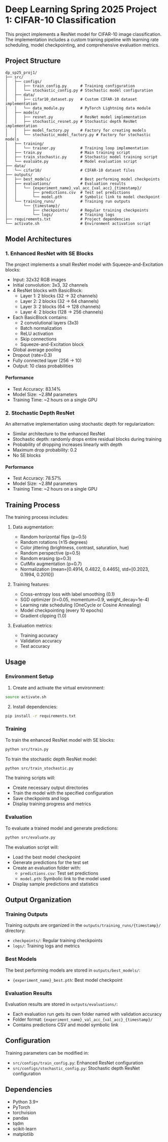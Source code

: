 # Deep Learning Spring 2025 Project 1: CIFAR-10 Classification

This project implements a ResNet model for CIFAR-10 image classification. The implementation includes a custom training pipeline with learning rate scheduling, model checkpointing, and comprehensive evaluation metrics.

## Project Structure

```
dp_sp25_proj1/
├── src/
│   ├── configs/
│   │   ├── train_config.py      # Training configuration
│   │   └── stochastic_config.py # Stochastic model configuration
│   ├── data/
│   │   ├── cifar10_dataset.py   # Custom CIFAR-10 dataset implementation
│   │   └── data_module.py       # PyTorch Lightning data module
│   ├── models/
│   │   ├── resnet.py            # ResNet model implementation
│   │   ├── stochastic_resnet.py # Stochastic depth ResNet implementation
│   │   ├── model_factory.py     # Factory for creating models
│   │   └── stochastic_model_factory.py # Factory for stochastic models
│   ├── training/
│   │   └── trainer.py           # Training loop implementation
│   ├── train.py                 # Main training script
│   ├── train_stochastic.py      # Stochastic model training script
│   └── evaluate.py              # Model evaluation script
├── data/
│   └── cifar10/                 # CIFAR-10 dataset files
├── outputs/
│   ├── best_models/             # Best performing model checkpoints
│   ├── evaluations/             # Evaluation results
│   │   └── {experiment_name}_val_acc_{val_acc}_{timestamp}/
│   │       ├── predictions.csv  # Test set predictions
│   │       └── model.pth        # Symbolic link to model checkpoint
│   └── training_runs/           # Training run outputs
│       └── {timestamp}/
│           ├── checkpoints/     # Regular training checkpoints
│           └── logs/            # Training logs
├── requirements.txt             # Project dependencies
└── activate.sh                  # Environment activation script
```

## Model Architectures

### 1. Enhanced ResNet with SE Blocks

The project implements a small ResNet model with Squeeze-and-Excitation blocks:

- Input: 32x32 RGB images
- Initial convolution: 3x3, 32 channels
- 4 ResNet blocks with BasicBlock:
  - Layer 1: 2 blocks (32 → 32 channels)
  - Layer 2: 2 blocks (32 → 64 channels)
  - Layer 3: 2 blocks (64 → 128 channels)
  - Layer 4: 2 blocks (128 → 256 channels)
- Each BasicBlock contains:
  - 2 convolutional layers (3x3)
  - Batch normalization
  - ReLU activation
  - Skip connections
  - Squeeze-and-Excitation block
- Global average pooling
- Dropout (rate=0.3)
- Fully connected layer (256 → 10)
- Output: 10 class probabilities

#### Performance
- Test Accuracy: 83.14%
- Model Size: ~2.8M parameters
- Training Time: ~2 hours on a single GPU

### 2. Stochastic Depth ResNet

An alternative implementation using stochastic depth for regularization:

- Similar architecture to the enhanced ResNet
- Stochastic depth: randomly drops entire residual blocks during training
- Probability of dropping increases linearly with depth
- Maximum drop probability: 0.2
- No SE blocks

#### Performance
- Test Accuracy: 78.57%
- Model Size: ~2.8M parameters
- Training Time: ~2 hours on a single GPU

## Training Process

The training process includes:

1. Data augmentation:
   - Random horizontal flips (p=0.5)
   - Random rotations (±15 degrees)
   - Color jittering (brightness, contrast, saturation, hue)
   - Random perspective (p=0.5)
   - Random erasing (p=0.3)
   - CutMix augmentation (p=0.7)
   - Normalization (mean=[0.4914, 0.4822, 0.4465], std=[0.2023, 0.1994, 0.2010])

2. Training features:
   - Cross-entropy loss with label smoothing (0.1)
   - SGD optimizer (lr=0.05, momentum=0.9, weight_decay=1e-4)
   - Learning rate scheduling (OneCycle or Cosine Annealing)
   - Model checkpointing (every 10 epochs)
   - Gradient clipping (1.0)

3. Evaluation metrics:
   - Training accuracy
   - Validation accuracy
   - Test accuracy

## Usage

### Environment Setup

1. Create and activate the virtual environment:
```bash
source activate.sh
```

2. Install dependencies:
```bash
pip install -r requirements.txt
```

### Training

To train the enhanced ResNet model with SE blocks:
```bash
python src/train.py
```

To train the stochastic depth ResNet model:
```bash
python src/train_stochastic.py
```

The training scripts will:
- Create necessary output directories
- Train the model with the specified configuration
- Save checkpoints and logs
- Display training progress and metrics

### Evaluation

To evaluate a trained model and generate predictions:
```bash
python src/evaluate.py
```

The evaluation script will:
- Load the best model checkpoint
- Generate predictions for the test set
- Create an evaluation folder with:
  - `predictions.csv`: Test set predictions
  - `model.pth`: Symbolic link to the model used
- Display sample predictions and statistics

## Output Organization

### Training Outputs

Training outputs are organized in the `outputs/training_runs/{timestamp}/` directory:
- `checkpoints/`: Regular training checkpoints
- `logs/`: Training logs and metrics

### Best Models

The best performing models are stored in `outputs/best_models/`:
- `{experiment_name}_best.pth`: Best model checkpoint

### Evaluation Results

Evaluation results are stored in `outputs/evaluations/`:
- Each evaluation run gets its own folder named with validation accuracy
- Folder format: `{experiment_name}_val_acc_{val_acc}_{timestamp}/`
- Contains predictions CSV and model symbolic link

## Configuration

Training parameters can be modified in:
- `src/configs/train_config.py`: Enhanced ResNet configuration
- `src/configs/stochastic_config.py`: Stochastic depth ResNet configuration

## Dependencies

- Python 3.9+
- PyTorch
- torchvision
- pandas
- tqdm
- scikit-learn
- matplotlib
